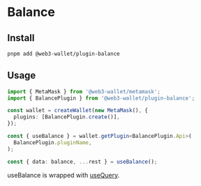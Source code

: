 # Balance

## Install

```bash
pnpm add @web3-wallet/plugin-balance
```

## Usage

```ts
import { MetaMask } from '@web3-wallet/metamask';
import { BalancePlugin } from '@web3-wallet/plugin-balance';

const wallet = createWallet(new MetaMask(), {
  plugins: [BalancePlugin.create()],
});

const { useBalance } = wallet.getPlugin<BalancePlugin.Api>(
  BalancePlugin.pluginName,
);

const { data: balance, ...rest } = useBalance();
```

useBalance is wrapped with [useQuery](https://tanstack.com/query/v4/docs/reference/useQuery).
